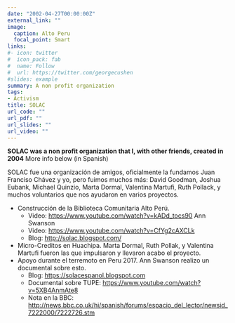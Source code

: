 ```yaml
---
date: "2002-04-27T00:00:00Z"
external_link: ""
image:
  caption: Alto Peru
  focal_point: Smart
links:
#- icon: twitter
#  icon_pack: fab
#  name: Follow
#  url: https://twitter.com/georgecushen
#slides: example
summary: A non profit organization
tags:
- Activism
title: SOLAC
url_code: ""
url_pdf: ""
url_slides: ""
url_video: ""
---
```


**SOLAC was a non profit organization that I, with other friends, created in 2004** More info below (in Spanish)

SOLAC fue una organización de amigos, oficialmente la fundamos Juan Franciso Chávez y yo, pero fuimos muchos más: David Goodman, Joshua Eubank, Michael Quinzio, Marta Dormal, Valentina Martufi, Ruth Pollack, y muchos voluntarios que nos ayudaron en varios proyectos.

- Construcción de la Biblioteca Comunitaria Alto Perú.
    - Video: https://www.youtube.com/watch?v=kADd_tocs90 Ann Swanson
    - Video: https://www.youtube.com/watch?v=CfYg2cAXCLk
    - Blog: http://solac.blogspot.com/
- Micro-Creditos en Huachipa. Marta Dormal, Ruth Pollak, y Valentina Martufi fueron las que impulsaron y llevaron acabo el proyecto.
- Apoyo durante el terremoto en Peru 2017. Ann Swanson realizo un documental sobre esto.
    - Blog: https://solacespanol.blogspot.com
    - Documental sobre TUPE: https://www.youtube.com/watch?v=5XB4AnmAte8
    - Nota en la BBC: http://news.bbc.co.uk/hi/spanish/forums/espacio_del_lector/newsid_7222000/7222726.stm
